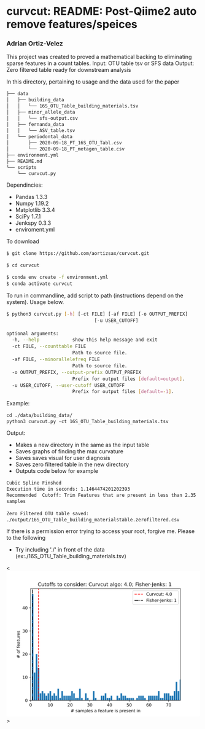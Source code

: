 # curvcut: README: Post-Qiime2 auto remove features/speices
### Adrian Ortiz-Velez


This project was created to proved a mathematical backing to eliminating sparse features in a count tables. 
Input: OTU table tsv or SFS data
Output: Zero filtered table ready for downstream analysis

In this directory, pertaining to usage and the data used for the paper
```
├── data
│   ├── building_data
│   │   └── 16S_OTU_Table_building_materials.tsv
│   ├── minor_allele_data
│   │   └── sfs-output.csv
│   ├── fernanda_data
│   │   └── ASV_table.tsv
│   └── periodontal_data
│       ├── 2020-09-18_PT_16S_OTU_Tabl.csv
│       └── 2020-09-18_PT_metagen_table.csv
├── environment.yml
├── README.md
└── scripts
    └── curvcut.py

```

Dependincies:
 * Pandas 1.3.3
 * Numpy 1.19.2
 * Matplotlib 3.3.4
 * SciPy 1.7.1
 * Jenkspy 0.3.3
 * enviroment.yml

To download 

```bash
$ git clone https://github.com/aortizsax/curvcut.git
```

```bash
$ cd curvcut
```

```bash
$ conda env create -f environment.yml
$ conda activate curvcut
```

To run in commandline, add script to path (instructions depend on the system). Usage below.

```bash
$ python3 curvcut.py [-h] [-ct FILE] [-af FILE] [-o OUTPUT_PREFIX]
                                [-u USER_CUTOFF]

optional arguments:
  -h, --help            show this help message and exit
  -ct FILE, --counttable FILE
                        Path to source file.
  -af FILE, --minorallelefreq FILE
                        Path to source file.
  -o OUTPUT_PREFIX, --output-prefix OUTPUT_PREFIX
                        Prefix for output files [default=output].
  -u USER_CUTOFF, --user-cutoff USER_CUTOFF
                        Prefix for output files [default=-1].
```

Example:

	cd ./data/building_data/
	python3 curvcut.py -ct 16S_OTU_Table_building_materials.tsv
	
Output:
* Makes a new directory in the same as the input table
* Saves graphs of finding the max curvature
* Saves saves visual for user diagnosis
* Saves zero filtered table in the new directory
* Outputs code below for example
```
Cubic Spline Finshed
Execution time in seconds: 1.1464474201202393
Recommended  Cutoff: Trim Features that are present in less than 2.35 samples

Zero Filtered OTU table saved: ./output/16S_OTU_Table_building_materialstable.zerofiltered.csv
```
If there is a permission error trying to access your root, forgive me. Please to the following
* Try including './' in front of the data (ex:./16S_OTU_Table_building_materials.tsv) 

<![plot](./scripts/output/2020-09-18_PT_16S_OTU_Tablprocessingcutofffinal.svg)>


